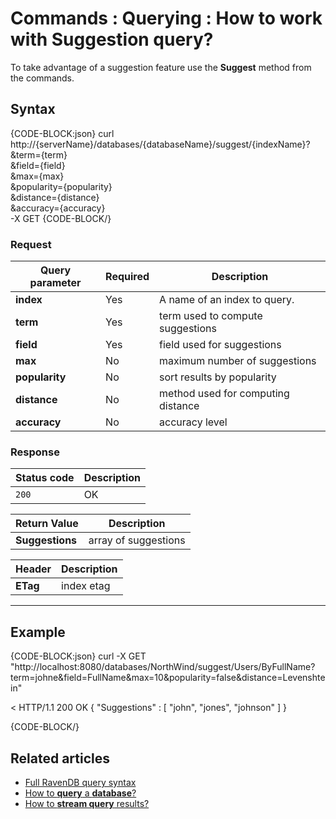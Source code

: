 # Commands : Querying : How to work with Suggestion query?

To take advantage of a suggestion feature use the **Suggest** method from the commands.

## Syntax

{CODE-BLOCK:json}
curl \
	http://{serverName}/databases/{databaseName}/suggest/{indexName}? \
		&term={term} \
		&field={field} \
		&max={max} \
		&popularity={popularity} \
		&distance={distance} \
		&accuracy={accuracy} \
	-X GET
{CODE-BLOCK/}

### Request

| Query parameter | Required | Description |
| ------------- | -- | ---- |
| **index** | Yes | A name of an index to query. |
| **term** | Yes | term used to compute suggestions |
| **field** | Yes | field used for suggestions |
| **max** | No | maximum number of suggestions |
| **popularity** | No | sort results by popularity |
| **distance** | No | method used for computing distance |
| **accuracy** | No | accuracy level |

### Response

| Status code | Description |
| ----------- | - |
| `200` | OK |

| Return Value | Description |
| ------------- | ------------- |
| **Suggestions** | array of suggestions |

| Header | Description |
| -------- | - |
| **ETag** | index etag |

<hr />

## Example

{CODE-BLOCK:json}
curl -X GET "http://localhost:8080/databases/NorthWind/suggest/Users/ByFullName?term=johne&field=FullName&max=10&popularity=false&distance=Levenshtein" 

< HTTP/1.1 200 OK
{ "Suggestions" : [ "john", "jones", "johnson" ] }

{CODE-BLOCK/}

## Related articles

- [Full RavenDB query syntax](../../../indexes/querying/full-query-syntax)   
- [How to **query** a **database**?](../../../client-api/commands/querying/how-to-query-a-database)   
- [How to **stream query** results?](../../../client-api/commands/querying/how-to-stream-query-results)   